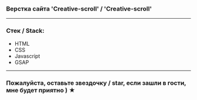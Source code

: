 
### Верстка сайта 'Creative-scroll' / 'Creative-scroll'

---

### Стек / Stack: 

* HTML
* CSS
* Javascript 
* GSAP
---

### Пожалуйста, оставьте звездочку / star, если зашли в гости, мне будет приятно ) ★
